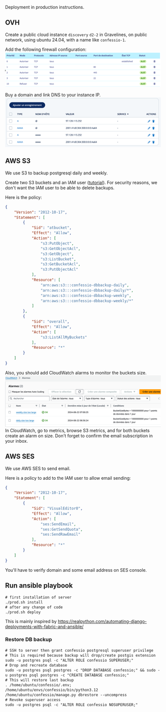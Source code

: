 Deployment in production instructions.

## OVH

Create a public cloud instance `discovery` `d2-2` in Gravelines, on public network,
using ubuntu 24.04, with a name like `confessio-1`.

Add the following firewall configuration:
![OVHcloud.png](./OVHcloud.png)

Buy a domain and link DNS to your instance IP.
![Domaines.png](./Domaines-SSL-IONOS.png)

## AWS S3

We use S3 to backup postgresql daily and weekly.

Create two S3 buckets and an IAM user ([tutorial](https://kinsta.com/knowledgebase/amazon-s3-backups/)).
For security reasons, we don't want the IAM user to be able to delete backups.

Here is the policy:
```json
{
    "Version": "2012-10-17",
    "Statement": [
        {
            "Sid": "atbucket",
            "Effect": "Allow",
            "Action": [
                "s3:PutObject",
                "s3:GetObjectAcl",
                "s3:GetObject",
                "s3:ListBucket",
                "s3:GetBucketAcl",
                "s3:PutObjectAcl"
            ],
            "Resource": [
                "arn:aws:s3:::confessio-dbbackup-daily",
                "arn:aws:s3:::confessio-dbbackup-daily/*",
                "arn:aws:s3:::confessio-dbbackup-weekly",
                "arn:aws:s3:::confessio-dbbackup-weekly/*"
            ]
        },
        {
            "Sid": "overall",
            "Effect": "Allow",
            "Action": [
                "s3:ListAllMyBuckets"
            ],
            "Resource": "*"
        }
    ]
}
```

Also, you should add CloudWatch alarms to monitor the buckets size.
![img.png](s3_cloudwatch_alarms.png)
In CloudWatch, go to metrics, browse S3 metrics, and for both buckets create an alarm on size. Don't forget to confirm the email subscription in your inbox.


## AWS SES
We use AWS SES to send email.

Here is a policy to add to the IAM user to allow email sending:
```json
{
    "Version": "2012-10-17",
    "Statement": [
        {
            "Sid": "VisualEditor0",
            "Effect": "Allow",
            "Action": [
                "ses:SendEmail",
                "ses:GetSendQuota",
                "ses:SendRawEmail"
            ],
            "Resource": "*"
        }
    ]
}
```

You'll have to verify domain and some email address on SES console.

## Run ansible playbook

```shell
# first installation of server
./prod.sh install
# after any change of code
./prod.sh deploy
```
This is mainly inspired by https://realpython.com/automating-django-deployments-with-fabric-and-ansible/

### Restore DB backup
```shell
# SSH to server then grant confessio postgresql superuser privilege
# This is required because backup will drop/create postgis extension
sudo -u postgres psql -c "ALTER ROLE confessio SUPERUSER;"
# Drop and recreate database
sudo -u postgres psql postgres -c "DROP DATABASE confessio;" && sudo -u postgres psql postgres -c "CREATE DATABASE confessio;"
# This will restore last backup
. /home/ubuntu/confessio/.env; /home/ubuntu/envs/confessio/bin/python3.12 /home/ubuntu/confessio/manage.py dbrestore --uncompress
# Revoke superuser access
sudo -u postgres psql -c "ALTER ROLE confessio NOSUPERUSER;"
```